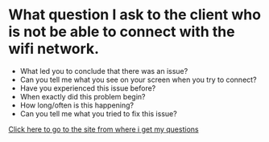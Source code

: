 # What question I ask to the client who is not be able to connect with the wifi network.

* What led you to conclude that there was an issue?
* Can you tell me what you see on your screen when you try to connect?
* Have you experienced this issue before?
* When exactly did this problem begin?
* How long/often is this happening?
* Can you tell me what you tried to fix this issue?

[Click here to go to the site from where i get my questions](https://surveysparrow.com/blog/probing-questions-customer-service/)
